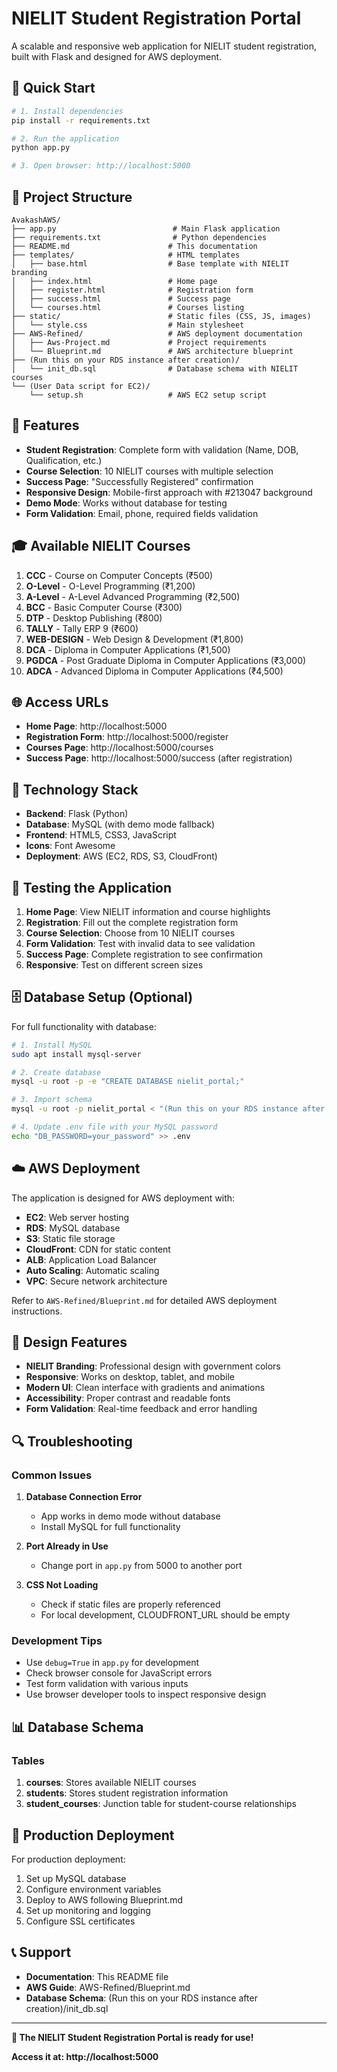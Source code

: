 # NIELIT Student Registration Portal

A scalable and responsive web application for NIELIT student registration, built with Flask and designed for AWS deployment.

## 🚀 Quick Start

```bash
# 1. Install dependencies
pip install -r requirements.txt

# 2. Run the application
python app.py

# 3. Open browser: http://localhost:5000
```

## 📁 Project Structure

```
AvakashAWS/
├── app.py                          # Main Flask application
├── requirements.txt                # Python dependencies
├── README.md                      # This documentation
├── templates/                     # HTML templates
│   ├── base.html                  # Base template with NIELIT branding
│   ├── index.html                 # Home page
│   ├── register.html              # Registration form
│   ├── success.html               # Success page
│   └── courses.html               # Courses listing
├── static/                        # Static files (CSS, JS, images)
│   └── style.css                  # Main stylesheet
├── AWS-Refined/                   # AWS deployment documentation
│   ├── Aws-Project.md             # Project requirements
│   └── Blueprint.md               # AWS architecture blueprint
├── (Run this on your RDS instance after creation)/
│   └── init_db.sql                # Database schema with NIELIT courses
└── (User Data script for EC2)/
    └── setup.sh                   # AWS EC2 setup script
```

## 🎯 Features

- **Student Registration**: Complete form with validation (Name, DOB, Qualification, etc.)
- **Course Selection**: 10 NIELIT courses with multiple selection
- **Success Page**: "Successfully Registered" confirmation
- **Responsive Design**: Mobile-first approach with #213047 background
- **Demo Mode**: Works without database for testing
- **Form Validation**: Email, phone, required fields validation

## 🎓 Available NIELIT Courses

1. **CCC** - Course on Computer Concepts (₹500)
2. **O-Level** - O-Level Programming (₹1,200)
3. **A-Level** - A-Level Advanced Programming (₹2,500)
4. **BCC** - Basic Computer Course (₹300)
5. **DTP** - Desktop Publishing (₹800)
6. **TALLY** - Tally ERP 9 (₹600)
7. **WEB-DESIGN** - Web Design & Development (₹1,800)
8. **DCA** - Diploma in Computer Applications (₹1,500)
9. **PGDCA** - Post Graduate Diploma in Computer Applications (₹3,000)
10. **ADCA** - Advanced Diploma in Computer Applications (₹4,500)

## 🌐 Access URLs

- **Home Page**: http://localhost:5000
- **Registration Form**: http://localhost:5000/register
- **Courses Page**: http://localhost:5000/courses
- **Success Page**: http://localhost:5000/success (after registration)

## 🔧 Technology Stack

- **Backend**: Flask (Python)
- **Database**: MySQL (with demo mode fallback)
- **Frontend**: HTML5, CSS3, JavaScript
- **Icons**: Font Awesome
- **Deployment**: AWS (EC2, RDS, S3, CloudFront)

## 📱 Testing the Application

1. **Home Page**: View NIELIT information and course highlights
2. **Registration**: Fill out the complete registration form
3. **Course Selection**: Choose from 10 NIELIT courses
4. **Form Validation**: Test with invalid data to see validation
5. **Success Page**: Complete registration to see confirmation
6. **Responsive**: Test on different screen sizes

## 🗄️ Database Setup (Optional)

For full functionality with database:

```bash
# 1. Install MySQL
sudo apt install mysql-server

# 2. Create database
mysql -u root -p -e "CREATE DATABASE nielit_portal;"

# 3. Import schema
mysql -u root -p nielit_portal < "(Run this on your RDS instance after creation)/init_db.sql"

# 4. Update .env file with your MySQL password
echo "DB_PASSWORD=your_password" >> .env
```

## ☁️ AWS Deployment

The application is designed for AWS deployment with:
- **EC2**: Web server hosting
- **RDS**: MySQL database
- **S3**: Static file storage
- **CloudFront**: CDN for static content
- **ALB**: Application Load Balancer
- **Auto Scaling**: Automatic scaling
- **VPC**: Secure network architecture

Refer to `AWS-Refined/Blueprint.md` for detailed AWS deployment instructions.

## 🎨 Design Features

- **NIELIT Branding**: Professional design with government colors
- **Responsive**: Works on desktop, tablet, and mobile
- **Modern UI**: Clean interface with gradients and animations
- **Accessibility**: Proper contrast and readable fonts
- **Form Validation**: Real-time feedback and error handling

## 🔍 Troubleshooting

### Common Issues

1. **Database Connection Error**
   - App works in demo mode without database
   - Install MySQL for full functionality

2. **Port Already in Use**
   - Change port in `app.py` from 5000 to another port

3. **CSS Not Loading**
   - Check if static files are properly referenced
   - For local development, CLOUDFRONT_URL should be empty

### Development Tips

- Use `debug=True` in `app.py` for development
- Check browser console for JavaScript errors
- Test form validation with various inputs
- Use browser developer tools to inspect responsive design

## 📊 Database Schema

### Tables

1. **courses**: Stores available NIELIT courses
2. **students**: Stores student registration information
3. **student_courses**: Junction table for student-course relationships

## 🚀 Production Deployment

For production deployment:
1. Set up MySQL database
2. Configure environment variables
3. Deploy to AWS following Blueprint.md
4. Set up monitoring and logging
5. Configure SSL certificates

## 📞 Support

- **Documentation**: This README file
- **AWS Guide**: AWS-Refined/Blueprint.md
- **Database Schema**: (Run this on your RDS instance after creation)/init_db.sql

---

**🎉 The NIELIT Student Registration Portal is ready for use!**

**Access it at: http://localhost:5000**
